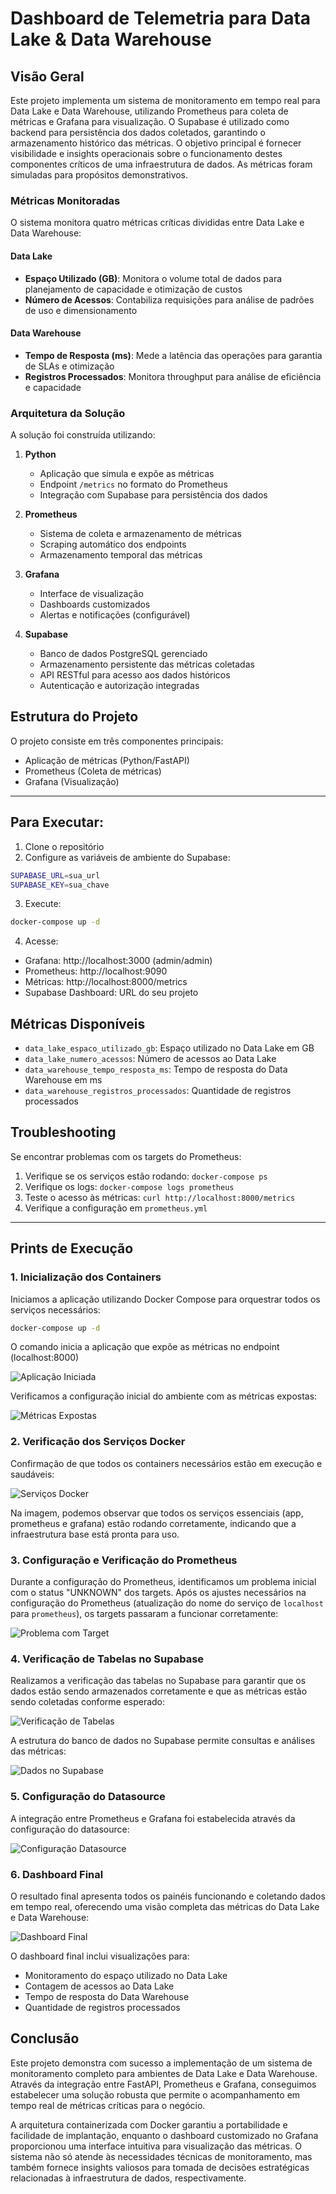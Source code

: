 # Dashboard de Telemetria para Data Lake & Data Warehouse

## Visão Geral

Este projeto implementa um sistema de monitoramento em tempo real para Data Lake e Data Warehouse, utilizando Prometheus para coleta de métricas e Grafana para visualização. O Supabase é utilizado como backend para persistência dos dados coletados, garantindo o armazenamento histórico das métricas. O objetivo principal é fornecer visibilidade e insights operacionais sobre o funcionamento destes componentes críticos de uma infraestrutura de dados. As métricas foram simuladas para propósitos demonstrativos.

### Métricas Monitoradas

O sistema monitora quatro métricas críticas divididas entre Data Lake e Data Warehouse:

#### Data Lake

- **Espaço Utilizado (GB)**: Monitora o volume total de dados para planejamento de capacidade e otimização de custos
- **Número de Acessos**: Contabiliza requisições para análise de padrões de uso e dimensionamento

#### Data Warehouse

- **Tempo de Resposta (ms)**: Mede a latência das operações para garantia de SLAs e otimização
- **Registros Processados**: Monitora throughput para análise de eficiência e capacidade

### Arquitetura da Solução

A solução foi construída utilizando:

1. **Python**

   - Aplicação que simula e expõe as métricas
   - Endpoint `/metrics` no formato do Prometheus
   - Integração com Supabase para persistência dos dados

2. **Prometheus**

   - Sistema de coleta e armazenamento de métricas
   - Scraping automático dos endpoints
   - Armazenamento temporal das métricas

3. **Grafana**

   - Interface de visualização
   - Dashboards customizados
   - Alertas e notificações (configurável)

4. **Supabase**
   - Banco de dados PostgreSQL gerenciado
   - Armazenamento persistente das métricas coletadas
   - API RESTful para acesso aos dados históricos
   - Autenticação e autorização integradas

## Estrutura do Projeto

O projeto consiste em três componentes principais:

- Aplicação de métricas (Python/FastAPI)
- Prometheus (Coleta de métricas)
- Grafana (Visualização)

---

## Para Executar:

1. Clone o repositório
2. Configure as variáveis de ambiente do Supabase:

```bash
SUPABASE_URL=sua_url
SUPABASE_KEY=sua_chave
```

3. Execute:

```bash
docker-compose up -d
```

4. Acesse:

- Grafana: http://localhost:3000 (admin/admin)
- Prometheus: http://localhost:9090
- Métricas: http://localhost:8000/metrics
- Supabase Dashboard: URL do seu projeto

## Métricas Disponíveis

- `data_lake_espaco_utilizado_gb`: Espaço utilizado no Data Lake em GB
- `data_lake_numero_acessos`: Número de acessos ao Data Lake
- `data_warehouse_tempo_resposta_ms`: Tempo de resposta do Data Warehouse em ms
- `data_warehouse_registros_processados`: Quantidade de registros processados

## Troubleshooting

Se encontrar problemas com os targets do Prometheus:

1. Verifique se os serviços estão rodando: `docker-compose ps`
2. Verifique os logs: `docker-compose logs prometheus`
3. Teste o acesso às métricas: `curl http://localhost:8000/metrics`
4. Verifique a configuração em `prometheus.yml`

---

## Prints de Execução

### 1. Inicialização dos Containers

Iniciamos a aplicação utilizando Docker Compose para orquestrar todos os serviços necessários:

```bash
docker-compose up -d
```

O comando inicia a aplicação que expõe as métricas no endpoint (localhost:8000)

![Aplicação Iniciada](docs/imgs/print1.png)

Verificamos a configuração inicial do ambiente com as métricas expostas:

![Métricas Expostas](docs/imgs/print2.png)

### 2. Verificação dos Serviços Docker

Confirmação de que todos os containers necessários estão em execução e saudáveis:

![Serviços Docker](docs/imgs/print8.png)

Na imagem, podemos observar que todos os serviços essenciais (app, prometheus e grafana) estão rodando corretamente, indicando que a infraestrutura base está pronta para uso.

### 3. Configuração e Verificação do Prometheus

Durante a configuração do Prometheus, identificamos um problema inicial com o status "UNKNOWN" dos targets. Após os ajustes necessários na configuração do Prometheus (atualização do nome do serviço de `localhost` para `prometheus`), os targets passaram a funcionar corretamente:

![Problema com Target](docs/imgs/print5.png)

### 4. Verificação de Tabelas no Supabase

Realizamos a verificação das tabelas no Supabase para garantir que os dados estão sendo armazenados corretamente e que as métricas estão sendo coletadas conforme esperado:

![Verificação de Tabelas](docs/imgs/print3.png)

A estrutura do banco de dados no Supabase permite consultas e análises das métricas:

![Dados no Supabase](docs/imgs/print4.png)

### 5. Configuração do Datasource

A integração entre Prometheus e Grafana foi estabelecida através da configuração do datasource:

![Configuração Datasource](docs/imgs/print9.png)

### 6. Dashboard Final

O resultado final apresenta todos os painéis funcionando e coletando dados em tempo real, oferecendo uma visão completa das métricas do Data Lake e Data Warehouse:

![Dashboard Final](docs/imgs/print7.png)

O dashboard final inclui visualizações para:

- Monitoramento do espaço utilizado no Data Lake
- Contagem de acessos ao Data Lake
- Tempo de resposta do Data Warehouse
- Quantidade de registros processados

## Conclusão

Este projeto demonstra com sucesso a implementação de um sistema de monitoramento completo para ambientes de Data Lake e Data Warehouse. Através da integração entre FastAPI, Prometheus e Grafana, conseguimos estabelecer uma solução robusta que permite o acompanhamento em tempo real de métricas críticas para o negócio.

A arquitetura containerizada com Docker garantiu a portabilidade e facilidade de implantação, enquanto o dashboard customizado no Grafana proporcionou uma interface intuitiva para visualização das métricas. O sistema não só atende às necessidades técnicas de monitoramento, mas também fornece insights valiosos para tomada de decisões estratégicas relacionadas à infraestrutura de dados, respectivamente.
